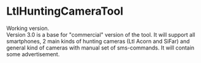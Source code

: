 # LtlHuntingCameraTool
Working version.  
Version 3.0 is a base for "commercial" version of the tool.
It will support all smartphones, 2 main kinds of hunting cameras (Ltl Acorn and SiFar) and 
general kind of cameras with manual set of sms-commands.
It will contain some advertisement.
